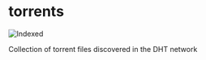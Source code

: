 torrents 
========
![Indexed](https://img.shields.io/badge/indexed-141710-blue)

Collection of torrent files discovered in the DHT network
